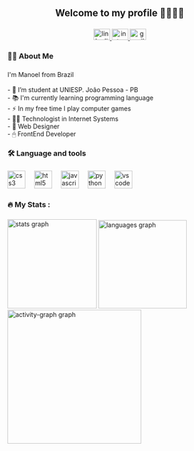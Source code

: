 <h2 align="center">Welcome to my profile 🐱‍👤👨‍💻</h2>

###

<div align="center">
  <a href="https://www.linkedin.com/in/manoelromao/" target="_blank">
    <img src="https://raw.githubusercontent.com/maurodesouza/profile-readme-generator/master/src/assets/icons/social/linkedin/default.svg" width="37" height="25" alt="linkedin logo"  />
  </a>
  <a href="https://www.instagram.com/manoelromao" target="_blank">
    <img src="https://raw.githubusercontent.com/maurodesouza/profile-readme-generator/master/src/assets/icons/social/instagram/default.svg" width="37" height="25" alt="instagram logo"  />
  </a>
  <a href="https://mail.google.com/mail/?view=cm&fs=1&to=manoelrspi@gmail.com&su=Olá&body=Como vai?" target="_blank">
    <img src="https://raw.githubusercontent.com/maurodesouza/profile-readme-generator/master/src/assets/icons/social/gmail/default.svg" width="37" height="25" alt="gmail logo"  />
  </a>
</div>

###

<h3 align="left">👨‍💻  About Me</h3>

###

<p align="left">I'm Manoel from Brazil <br><br>- 🔭 I’m student at UNIESP. João Pessoa - PB<br>- 📚 I'm currently learning programming language<br>- ⚡ In my free time I play computer games<br>- 👨‍💻 Technologist in Internet Systems<br>- 👾 Web Designer <br>- 🖱   FrontEnd Developer</p>

###

<h3 align="left">🛠 Language and tools</h3>

###

<div align="left">
  <img src="https://cdn.jsdelivr.net/gh/devicons/devicon/icons/css3/css3-original.svg" height="40" alt="css3 logo"  />
  <img width="12" />
  <img src="https://cdn.jsdelivr.net/gh/devicons/devicon/icons/html5/html5-original.svg" height="40" alt="html5 logo"  />
  <img width="12" />
  <img src="https://cdn.jsdelivr.net/gh/devicons/devicon/icons/javascript/javascript-original.svg" height="40" alt="javascript logo"  />
  <img width="12" />
  <img src="https://cdn.jsdelivr.net/gh/devicons/devicon/icons/python/python-original.svg" height="40" alt="python logo"  />
  <img width="12" />
  <img src="https://cdn.jsdelivr.net/gh/devicons/devicon/icons/vscode/vscode-original.svg" height="40" alt="vscode logo"  />
</div>

###

<h3 align="left">🔥   My Stats :</h3>

###

<div align="left">
  <img src="https://github-readme-stats.vercel.app/api?username=manoelromao&hide_title=false&hide_rank=true&show_icons=true&include_all_commits=true&count_private=true&disable_animations=false&theme=synthwave&locale=en&hide_border=true&order=1" height="200" alt="stats graph"  />
  <img src="https://github-readme-stats.vercel.app/api/top-langs?username=manoelromao&locale=en&hide_title=false&layout=compact&card_width=320&langs_count=5&theme=dracula&hide_border=true&order=2" height="198" alt="languages graph"  />
  <img src="https://github-readme-activity-graph.vercel.app/graph?username=manoelromao&radius=16&theme=synthwave-84&area=true&order=5&hide_border=false&hide_title=false" height="300" alt="activity-graph graph"  />
</div>

###
